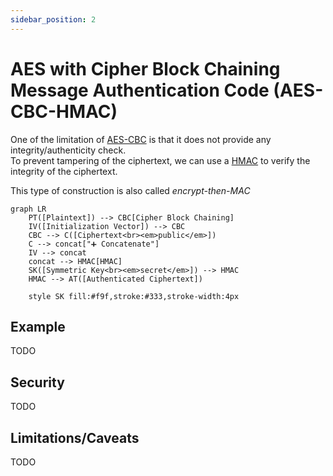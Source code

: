 ```yaml
---
sidebar_position: 2
---
```


# AES with Cipher Block Chaining Message Authentication Code (AES-CBC-HMAC)
One of the limitation of [AES-CBC](#TODO) is that it does not provide any integrity/authenticity check.  
To prevent tampering of the ciphertext, we can use a [HMAC](../mac/hmac.md) to verify the integrity of the ciphertext.

This type of construction is also called _encrypt-then-MAC_

```mermaid
graph LR
    PT([Plaintext]) --> CBC[Cipher Block Chaining]
    IV([Initialization Vector]) --> CBC
    CBC --> C([Ciphertext<br><em>public</em>])
    C --> concat["➕ Concatenate"]
    IV --> concat
    concat --> HMAC[HMAC]
    SK([Symmetric Key<br><em>secret</em>]) --> HMAC
    HMAC --> AT([Authenticated Ciphertext])
    
    style SK fill:#f9f,stroke:#333,stroke-width:4px
```

## Example
TODO

## Security
TODO

## Limitations/Caveats
TODO
